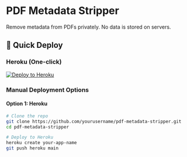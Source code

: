 # PDF Metadata Stripper

Remove metadata from PDFs privately. No data is stored on servers.

## 🚀 Quick Deploy

### Heroku (One-click)
[![Deploy to Heroku](https://www.herokucdn.com/deploy/button.svg)](https://heroku.com/deploy)

### Manual Deployment Options

#### Option 1: Heroku
```bash
# Clone the repo
git clone https://github.com/yourusername/pdf-metadata-stripper.git
cd pdf-metadata-stripper

# Deploy to Heroku
heroku create your-app-name
git push heroku main